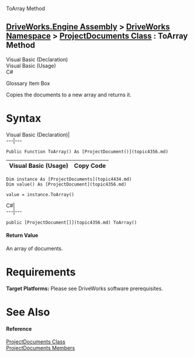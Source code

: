 ToArray Method   
  
[DriveWorks.Engine Assembly](topic2156.md) > [DriveWorks Namespace](topic2159.md) > [ProjectDocuments Class](topic4434.md) : ToArray Method  
---  
  
Visual Basic (Declaration)    
Visual Basic (Usage)    
C# 

Glossary Item Box

Copies the documents to a new array and returns it. 

# Syntax

Visual Basic (Declaration)|   
---|---  
      
    
    Public Function ToArray() As [ProjectDocument()](topic4356.md)  
  
Visual Basic (Usage)| Copy Code  
---|---  
      
    
    Dim instance As [ProjectDocuments](topic4434.md)
    Dim value() As [ProjectDocument](topic4356.md)
     
    value = instance.ToArray()  
  
C#|   
---|---  
      
    
    public [ProjectDocument[]](topic4356.md) ToArray()  
  
#### Return Value

An array of documents.

# Requirements

**Target Platforms:** Please see DriveWorks software prerequisites.

# See Also

#### Reference

[ProjectDocuments Class](topic4434.md)   
[ProjectDocuments Members](topic4435.md)


